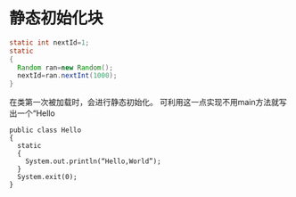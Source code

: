 # 静态初始化块

```java
static int nextId=1;
static
{
  Random ran=new Random();
  nextId=ran.nextInt(1000);
}
```

在类第一次被加载时，会进行静态初始化。
可利用这一点实现不用main方法就写出一个“Hello 

```
public class Hello
{
  static
  {
    System.out.println(“Hello,World”);
  }
  System.exit(0);
}
```